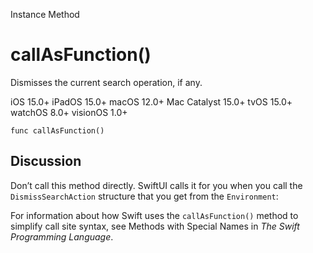 Instance Method

# callAsFunction()

Dismisses the current search operation, if any.

iOS 15.0+  iPadOS 15.0+  macOS 12.0+  Mac Catalyst 15.0+  tvOS 15.0+  watchOS
8.0+  visionOS 1.0+

    
    
    func callAsFunction()

## Discussion

Don’t call this method directly. SwiftUI calls it for you when you call the
`DismissSearchAction` structure that you get from the `Environment`:

For information about how Swift uses the `callAsFunction()` method to simplify
call site syntax, see Methods with Special Names in _The Swift Programming
Language_.

